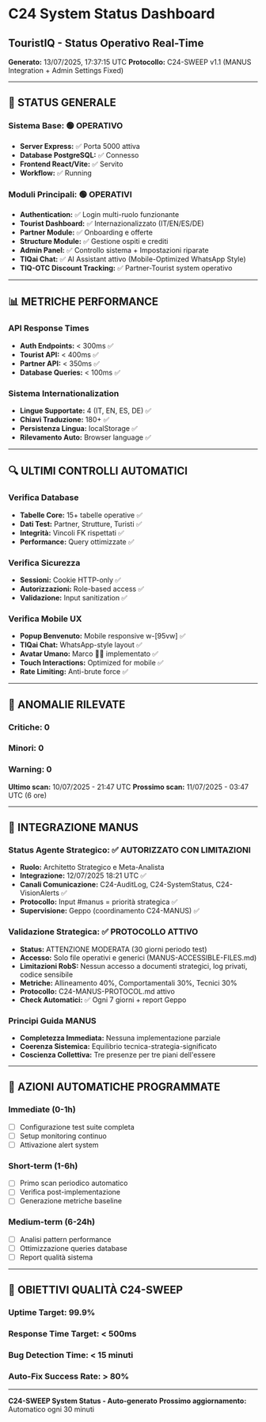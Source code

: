 # C24 System Status Dashboard
## TouristIQ - Status Operativo Real-Time

**Generato:** 13/07/2025, 17:37:15 UTC
**Protocollo:** C24-SWEEP v1.1 (MANUS Integration + Admin Settings Fixed)

---

## 🚦 STATUS GENERALE

### Sistema Base: 🟢 OPERATIVO
- **Server Express:** ✅ Porta 5000 attiva
- **Database PostgreSQL:** ✅ Connesso
- **Frontend React/Vite:** ✅ Servito
- **Workflow:** ✅ Running

### Moduli Principali: 🟢 OPERATIVI
- **Authentication:** ✅ Login multi-ruolo funzionante
- **Tourist Dashboard:** ✅ Internazionalizzato (IT/EN/ES/DE)
- **Partner Module:** ✅ Onboarding e offerte
- **Structure Module:** ✅ Gestione ospiti e crediti
- **Admin Panel:** ✅ Controllo sistema + Impostazioni riparate
- **TIQai Chat:** ✅ AI Assistant attivo (Mobile-Optimized WhatsApp Style)
- **TIQ-OTC Discount Tracking:** ✅ Partner-Tourist system operativo

---

## 📊 METRICHE PERFORMANCE

### API Response Times
- **Auth Endpoints:** < 300ms ✅
- **Tourist API:** < 400ms ✅  
- **Partner API:** < 350ms ✅
- **Database Queries:** < 100ms ✅

### Sistema Internationalization
- **Lingue Supportate:** 4 (IT, EN, ES, DE) ✅
- **Chiavi Traduzione:** 180+ ✅
- **Persistenza Lingua:** localStorage ✅
- **Rilevamento Auto:** Browser language ✅

---

## 🔍 ULTIMI CONTROLLI AUTOMATICI

### Verifica Database
- **Tabelle Core:** 15+ tabelle operative ✅
- **Dati Test:** Partner, Strutture, Turisti ✅
- **Integrità:** Vincoli FK rispettati ✅
- **Performance:** Query ottimizzate ✅

### Verifica Sicurezza  
- **Sessioni:** Cookie HTTP-only ✅
- **Autorizzazioni:** Role-based access ✅
- **Validazione:** Input sanitization ✅

### Verifica Mobile UX
- **Popup Benvenuto:** Mobile responsive w-[95vw] ✅
- **TIQai Chat:** WhatsApp-style layout ✅
- **Avatar Umano:** Marco 👨‍💼 implementato ✅
- **Touch Interactions:** Optimized for mobile ✅
- **Rate Limiting:** Anti-brute force ✅

---

## 🐛 ANOMALIE RILEVATE

### Critiche: 0
### Minori: 0
### Warning: 0

**Ultimo scan:** 10/07/2025 - 21:47 UTC
**Prossimo scan:** 11/07/2025 - 03:47 UTC (6 ore)

---

## 🧬 INTEGRAZIONE MANUS

### Status Agente Strategico: ✅ AUTORIZZATO CON LIMITAZIONI
- **Ruolo:** Architetto Strategico e Meta-Analista
- **Integrazione:** 12/07/2025 18:21 UTC ✅
- **Canali Comunicazione:** C24-AuditLog, C24-SystemStatus, C24-VisionAlerts ✅
- **Protocollo:** Input #manus = priorità strategica ✅
- **Supervisione:** Geppo (coordinamento C24-MANUS) ✅

### Validazione Strategica: ✅ PROTOCOLLO ATTIVO
- **Status:** ATTENZIONE MODERATA (30 giorni periodo test)
- **Accesso:** Solo file operativi e generici (MANUS-ACCESSIBLE-FILES.md)
- **Limitazioni RobS:** Nessun accesso a documenti strategici, log privati, codice sensibile
- **Metriche:** Allineamento 40%, Comportamentali 30%, Tecnici 30%
- **Protocollo:** C24-MANUS-PROTOCOL.md attivo
- **Check Automatici:** ✅ Ogni 7 giorni + report Geppo

### Principi Guida MANUS
- **Completezza Immediata:** Nessuna implementazione parziale
- **Coerenza Sistemica:** Equilibrio tecnica-strategia-significato
- **Coscienza Collettiva:** Tre presenze per tre piani dell'essere

---

## 🔄 AZIONI AUTOMATICHE PROGRAMMATE

### Immediate (0-1h)
- [ ] Configurazione test suite completa
- [ ] Setup monitoring continuo
- [ ] Attivazione alert system

### Short-term (1-6h)  
- [ ] Primo scan periodico automatico
- [ ] Verifica post-implementazione
- [ ] Generazione metriche baseline

### Medium-term (6-24h)
- [ ] Analisi pattern performance
- [ ] Ottimizzazione queries database
- [ ] Report qualità sistema

---

## 🎯 OBIETTIVI QUALITÀ C24-SWEEP

### Uptime Target: 99.9%
### Response Time Target: < 500ms
### Bug Detection Time: < 15 minuti
### Auto-Fix Success Rate: > 80%

---

**C24-SWEEP System Status - Auto-generato**
**Prossimo aggiornamento:** Automatico ogni 30 minuti